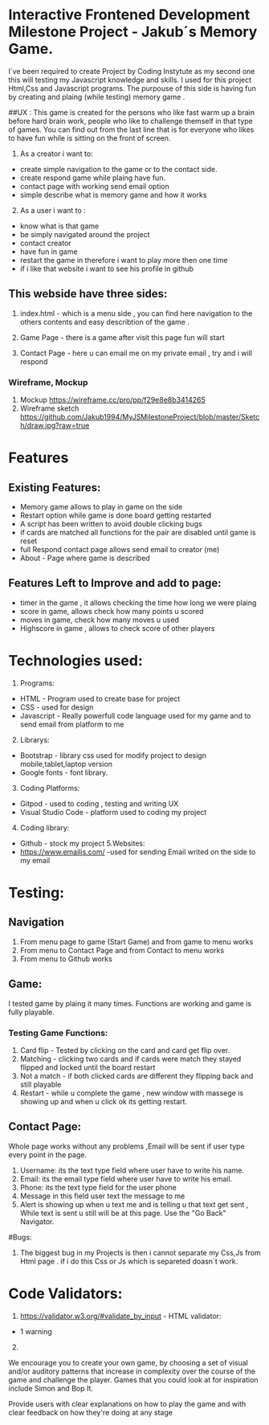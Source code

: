 # Interactive Frontened Development Milestone Project - Jakub´s Memory Game.

I´ve been required to create Project by Coding Instytute as my second one this will testing my Javascript knowledge and skills.
I used for this project Html,Css and Javascript programs. The purpouse of this side is having fun by creating and plaing (while testing)
memory game .

##UX :
This game is created for the persons who like fast warm up a brain before hard brain work, people who like to challenge themself in that type of games.
You can find out from the last line that is for everyone who likes to have fun while is sitting on the front of screen.

1. As a creator i want to:
* create simple navigation to the game or to the contact side.
* create respond game while plaing have fun.
* contact page with working send email option
* simple describe what is memory game and how it works

2. As a user i want to :
* know what is that game
* be simply navigated around the project
* contact creator 
* have fun in game 
* restart the game in therefore i want to play more then one time
* if i like that website i want to see his profile in github

## This webside have three sides:
1. index.html - which is a menu side , you can find here navigation to the others contents 
and easy describtion of the game .

2. Game Page - there is a game after visit this page fun will start

3. Contact Page - here u can email me on my private email , try and i will respond 

### Wireframe, Mockup
1. Mockup https://wireframe.cc/pro/pp/f29e8e8b3414265
2. Wireframe sketch  https://github.com/Jakub1994/MyJSMilestoneProject/blob/master/Sketch/draw.jpg?raw=true

# Features 
## Existing Features:
* Memory game allows to play in game on the side
* Restart option while game is done board getting restarted
* A script has been written to avoid double clicking bugs
* if cards are matched all functions for the pair are disabled until game is reset
* full Respond contact page allows send email to creator (me)
* About - Page where game is described
## Features Left to Improve and add to page:
* timer in the game , it allows checking the time how long we were plaing
* score in game, allows check how many points u scored
* moves in game, check how many moves u used
* Highscore in game , allows to check score of other players

# Technologies used:
1. Programs:
- HTML - Program used to create base for project
- CSS - used for design 
- Javascript - Really powerfull code language used for my game and to send email from platform to me
2. Librarys:
- Bootstrap - library css used for modify project to design mobile,tablet,laptop version
- Google fonts - font library.
3. Coding Platforms:
- Gitpod - used to coding , testing and writing UX
- Visual Studio Code - platform used to coding my project
4. Coding library:
- Github - stock my project
5.Websites:
- https://www.emailjs.com/ -used for sending Email writed on the side to my email

# Testing:
## Navigation 
1. From menu page to game (Start Game) and from game to menu works
2. From menu to Contact Page and from Contact to menu works
3. From menu to Github works
## Game:
I tested game by plaing it many times.
Functions are working and game is fully playable.

### Testing Game Functions:
1. Card flip - Tested by clicking on the card and card get flip over.
2. Matching - clicking two cards and if cards were match they stayed flipped and locked until the board restart
3. Not a match - if both clicked cards are different they flipping back and still playable
4. Restart - while u complete the game , new window with massege is showing up and when u click ok its getting restart.

## Contact Page:
Whole page works without any problems ,Email will be sent if user type every point in the page.
1. Username: its the text type field where user have to write his name.
2. Email: its the email type field where user have to write his email.
3. Phone: its the text type field for the user phone
4. Message in this field user text the message to me
5. Alert is showing up when u text me and is telling u that text get sent , 
While text is sent u still will be at this page. 
Use the "Go Back" Navigator.

#Bugs:
1. The biggest bug in my Projects is then i cannot separate my Css,Js from Html page .
if i do this Css or Js which is separeted doasn´t work.

# Code Validators:
1. https://validator.w3.org/#validate_by_input - HTML validator:
* 1 warning 
2.
We encourage you to create your own game, by choosing a set of visual and/or auditory patterns that increase in complexity over the course of the game and challenge the player. Games that you could look at for inspiration include Simon and Bop It.

Provide users with clear explanations on how to play the game and with clear feedback on how they're doing at any stage
